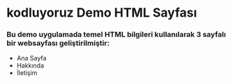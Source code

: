 # kodluyoruz Demo HTML Sayfası
### Bu demo uygulamada temel HTML bilgileri kullanılarak 3 sayfalı bir websayfası geliştirilmiştir:
* Ana Sayfa
* Hakkında
* İletişim
